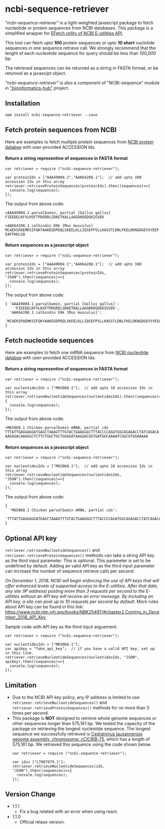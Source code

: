 # ncbi-sequence-retriever
*"ncbi-sequence-retriever"* is a light-weighted javascript package to fetch nucleotide or protein sequences from NCBI databases. This package is a simplified wrapper for [EFetch utility of NCBI E-utilities API](https://www.ncbi.nlm.nih.gov/books/NBK25499/#chapter4.EFetch). 

This tool can fetch upto **100** protein sequences or  upto **10 short** nuclotide sequences in one sequence retrieve call. We strongly recommend that the lenght of each nucleotide sequence for query should be less than *100,000* bp.

The retrieved sequences can be returned as a string in FASTA format, or be returned as a javascipt object.

*"ncbi-sequence-retriever"* is also a component of "NCBI-sequence" module in ["bioinformatics-hub"](https://www.npmjs.com/package/bioinformatics-hub) project.

## Installation
```
npm install ncbi-sequence-retriever --save
```

## Fetch **protein** sequences from NCBI
Here are examples to fetch mulitple protein sequences from [NCBI protein databse](https://www.ncbi.nlm.nih.gov/protein/) with user-provided ACCESSION Ids.

#### Return a string representive of sequences in FASTA format 
```
var retriever = require ("ncbi-sequence-retriever");

var proteinIds = ["AAA49004.1","AAK64208.1"];  // add upto 100 accession Ids in this array
retriever.retrieveProteinSequences(proteinIds).then((sequences)=>{
  console.log(sequences);
});
```
The output from above code: 
```
>AAA49004.1 parvalbumin, partial [Gallus gallus]
FIEEDELKFVLKGFTPDGRDLSDKETKALLAAGDKDGDGKIGVEK

>AAK64208.1 calbindin D9k [Mus musculus]
MCAEKSPAEMKSIFQKYAAKEGDPDQLSKEELKLLIQSEFPSLLKASSTLDNLFKELDKNGDGEVSYEEF
EAFFKKLSQ
```
#### Return sequences as a javascript object
```
var retriever = require ("ncbi-sequence-retriever");

var proteinIds = ["AAA49004.1","AAK64208.1"];  // add upto 100 accession Ids in this array
retriever.retrieveProteinSequences(proteinIds, "JSON").then((sequences)=>{
  console.log(sequences);
});
```
The output from above code: 
```
{ 'AAA49004.1 parvalbumin, partial [Gallus gallus]': 
    'FIEEDELKFVLKGFTPDGRDLSDKETKALLAAGDKDGDGKIGVEK',
  'AAK64208.1 calbindin D9k [Mus musculus]':
    'MCAEKSPAEMKSIFQKYAAKEGDPDQLSKEELKLLIQSEFPSLLKASSTLDNLFKELDKNGDGEVSYEEFEAFFKKLSQ' 
}
```

## Fetch **nucleotide** sequences
Here are examples to fetch one mRNA sequence from [NCBI nucleotide databse](https://www.ncbi.nlm.nih.gov/nuccore/) with user-provided ACCESSION Ids:

#### Return a string representive of sequences in FASTA format 
```
var retriever = require ("ncbi-sequence-retriever");

var nucleotidesIds = ["M65068.1"];  // add upto 10 accession Ids in this array
retriever.retrieveNucleotideSequences(nucleotidesIds).then((sequences)=>{
  console.log(sequences);
});
```
The output from above code: 
```
>M65068.1 Chicken parvalbumin mRNA, partial cds
TTTATTGAGGAGGATGAGCTAAAGTTTGTACTGAAGGGCTTTACCCCAGATGGCAGAGACCTATCAGACA
AAGAGACAAAGGCTCTTCTGGCTGCTGGAGATAAGGACGGTGATGGCAAAATCGGCGTGGAAAAA
```
#### Return sequences as a javascript object
```
var retriever = require ("ncbi-sequence-retriever");

var nucleotidesIds = ["M65068.1"];  // add upto 10 accession Ids in this array
retriever.retrieveNucleotideSequences(nucleotidesIds, "JSON").then((sequences)=>{
  console.log(sequences);
});
```
The output from above code: 
```
{
  'M65068.1 Chicken parvalbumin mRNA, partial cds': 
    'TTTATTGAGGAGGATGAGCTAAAGTTTGTACTGAAGGGCTTTACCCCAGATGGCAGAGACCTATCAGACAAAGAGACAAAGGCTCTTCTGGCTGCTGGAGATAAGGACGGTGATGGCAAAATCGGCGTGGAAAAA' 
}
```

## Optional API key
`retriever.retrieveNucleotideSequences()` and `retriever.retrieveProteinSequences()` methods can take a string API key as the third input parameter. This is optional. This parameter is set to be undefined by default. Adding an valid API key as the third input parameter can increase the number of sequence retrieve calls per second.

*On December 1, 2018, NCBI will begin enforcing the use of API keys that will offer enhanced levels of supported access to the E-utilities. After that date, any site (IP address) posting more than 3 requests per second to the E-utilities without an API key will receive an error message. By including an API key, a site can post up to 10 requests per second by default.* More rules about API key can be found in this link: https://www.ncbi.nlm.nih.gov/books/NBK25497/#chapter2.Coming_in_December_2018_API_Key

Sample code with API key as the third input arguement:
```
var retriever = require ("ncbi-sequence-retriever");

var nucleotidesIds = ["M65068.1"];  
var apiKey = "fake_api_key";  // if you have a valid API key, set up in this line.
retriever.retrieveNucleotideSequences(nucleotidesIds, "JSON", apiKey).then((sequences)=>{
  console.log(sequences);
});
```

## Limitation
* Due to the NCBI API key policy, any IP address is limited to use `retriever.retrieveNucleotideSequences()` and `retriever.retrieveProteinSequences()` methods for no more than 3 times per second.
* This package is **NOT** designed to retrieve whole genome sequences or other sequences longer than 575,161 bp. 
We tested the capacity of the package on retrieving the longest nucleotide sequence. The longest sequence we successfully retrieved is 
[Cedratvirus lausannensis genome assembly, chromosome: cClCRIB-75](https://www.ncbi.nlm.nih.gov/nuccore/LT907979.1), which has a length of 575,161 bp. We retrieved this sequence using the code shown below.
  ```
  var retriever = require ("ncbi-sequence-retriever");

  var ids= ["LT907979.1"];
  retriever.retrieveNucleotideSequences(ids, "JSON").then((sequences)=>{
    console.log(sequences);
  });
  ```
## Version Change
* 1.1.1 
  * Fix a bug related with an error when using react.
* 1.1.0 
  * Official relase version.